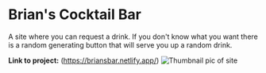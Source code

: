 # Brian's Cocktail Bar
A site where you can request a drink. If you don't know what you want there is a random generating button that will serve you up a random drink.

**Link to project:** (https://briansbar.netlify.app/)
![Thumbnail pic of site](https://imgur.com/a/bd6bgXX)
